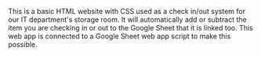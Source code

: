 This is a basic HTML website with CSS used as a check in/out system for our IT department's storage room. It will automatically add or subtract the item you are checking in or out to the Google Sheet that it is linked too. This web app is connected to a Google Sheet web app script to make this possible.
